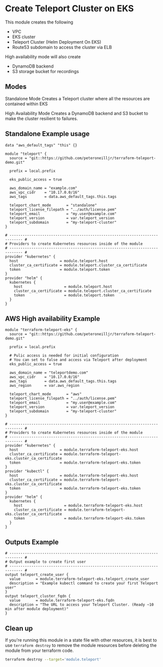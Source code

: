 # Create Teleport Cluster on EKS

This module creates the following
* VPC
* EKS cluster
* Teleport Cluster (Helm Deployment On EKS)
* Route53 subdomain to access the cluster via ELB

High availability mode will also create
* DynamoDB backend
* S3 storage bucket for recordings

## Modes

Standalone Mode 
Creates a Teleport cluster where all the resources are contained within EKS

High Availability Mode 
Creates a DynamoDB backend and S3 bucket to make the cluster resilient to failures. 

## Standalone Example usage

```hcl
data "aws_default_tags" "this" {}

module "teleport" {
  source = "git::https://github.com/peteroneilljr/terraform-teleport-demo.git"

  prefix = local.prefix

  eks_public_access = true

  aws_domain_name = "example.com"
  aws_vpc_cidr    = "10.17.0.0/16"
  aws_tags        = data.aws_default_tags.this.tags

  teleport_chart_mode       = "standalone"
  teleport_license_filepath = "../auth/license.pem"
  teleport_email            = "my.user@example.com"
  teleport_version          = var.teleport_version
  teleport_subdomain        = "my-teleport-cluster"
}

# ---------------------------------------------------------------------------- #
# Providers to create Kubernetes resources inside of the module
# ---------------------------------------------------------------------------- #
provider "kubernetes" {
  host                   = module.teleport.host
  cluster_ca_certificate = module.teleport.cluster_ca_certificate
  token                  = module.teleport.token
}
provider "helm" {
  kubernetes {
    host                   = module.teleport.host
    cluster_ca_certificate = module.teleport.cluster_ca_certificate
    token                  = module.teleport.token
  }
}
```

## AWS High availability Example

```hcl
module "terraform-teleport-eks" {
  source = "git::https://github.com/peteroneilljr/terraform-teleport-demo.git"

  prefix = local.prefix

  # Pulic access is needed for initial configuration
  # You can set to false and access via Teleport after deployment
  eks_public_access = true

  aws_domain_name = "teleportdemo.com"
  aws_vpc_cidr    = "10.17.0.0/16"
  aws_tags        = data.aws_default_tags.this.tags
  aws_region      = var.aws_region

  teleport_chart_mode       = "aws"
  teleport_license_filepath = "../auth/license.pem"
  teleport_email            = "my.user@example.com"
  teleport_version          = var.teleport_version
  teleport_subdomain        = "my-teleport-cluster"
}

# ---------------------------------------------------------------------------- #
# Providers to create Kubernetes resources inside of the module
# ---------------------------------------------------------------------------- #
provider "kubernetes" {
  host                   = module.terraform-teleport-eks.host
  cluster_ca_certificate = module.terraform-teleport-eks.cluster_ca_certificate
  token                  = module.terraform-teleport-eks.token
}
provider "kubectl" {
  host                   = module.terraform-teleport-eks.host
  cluster_ca_certificate = module.terraform-teleport-eks.cluster_ca_certificate
  token                  = module.terraform-teleport-eks.token
}
provider "helm" {
  kubernetes {
    host                   = module.terraform-teleport-eks.host
    cluster_ca_certificate = module.terraform-teleport-eks.cluster_ca_certificate
    token                  = module.terraform-teleport-eks.token
  }
}
```


## Outputs Example
```hcl
# ---------------------------------------------------------------------------- #
# Output example to create first user
# ---------------------------------------------------------------------------- #
output teleport_create_user {
  value       = module.terraform-teleport-eks.teleport_create_user
  description = "Example kubectl command to create your first Teleport user"
}
output teleport_cluster_fqdn {
  value       = module.terraform-teleport-eks.fqdn
  description = "The URL to access your Teleport Cluster. (Ready ~10 min after module deployment)"
}
```

## Clean up

If you're running this module in a state file with other resources, it is best to 
use `terraform destroy` to remove the module resources before deleting the module
from your terraform code. 

```sh
terraform destroy --target='module.teleport'
```